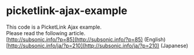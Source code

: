 # picketlink-ajax-example
This code is a PicketLink Ajax example.  
Please read the following article.  
[http://subsonic.info/?p=85](http://subsonic.info/?p=85) (English)
[http://subsonic.info/ja/?p=210](http://subsonic.info/ja/?p=210) (Japanese)

